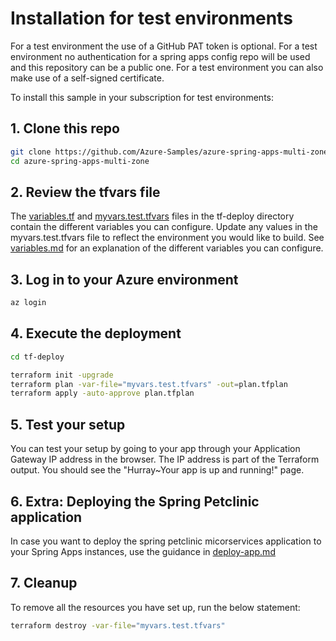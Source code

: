 # Installation for test environments

For a test environment the use of a GitHub PAT token is optional. For a test environment no authentication for a spring apps config repo will be used and this repository can be a public one.
For a test environment you can also make use of a self-signed certificate.

To install this sample in your subscription for test environments:

## 1. Clone this repo

```bash
git clone https://github.com/Azure-Samples/azure-spring-apps-multi-zone.git
cd azure-spring-apps-multi-zone
```

## 2. Review the tfvars file

The [variables.tf](../tf-deploy/variables.tf) and [myvars.test.tfvars](../tf-deploy/myvars.test.tfvars) files in the tf-deploy directory contain the different variables you can configure. Update any values in the myvars.test.tfvars file to reflect the environment you would like to build. See [variables.md](variables.md) for an explanation of the different variables you can configure.

## 3. Log in to your Azure environment

```bash
az login
```

## 4. Execute the deployment

```bash
cd tf-deploy

terraform init -upgrade
terraform plan -var-file="myvars.test.tfvars" -out=plan.tfplan
terraform apply -auto-approve plan.tfplan
```

## 5. Test your setup

You can test your setup by going to your app through your Application Gateway IP address in the browser. The IP address is part of the Terraform output. You should see the "Hurray~Your app is up and running!" page.

## 6. Extra: Deploying the Spring Petclinic application

In case you want to deploy the spring petclinic micorservices application to your Spring Apps instances, use the guidance in [deploy-app.md](deploy-app.md)

## 7. Cleanup

To remove all the resources you have set up, run the below statement:

```bash
terraform destroy -var-file="myvars.test.tfvars"
```
